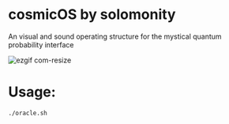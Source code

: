# cosmicOS  by solomonity
An visual and sound operating structure for the mystical quantum probability interface

![ezgif com-resize](https://user-images.githubusercontent.com/130672444/231786795-5743c55a-542a-43b6-a588-28e0d40c62e3.gif)

# Usage: 
```
./oracle.sh
```

